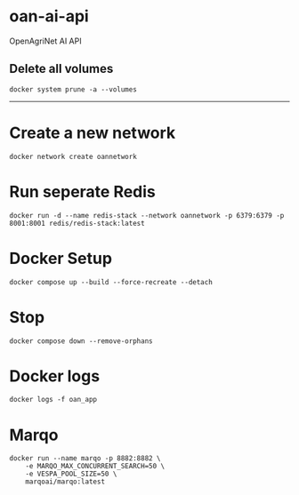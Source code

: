 # oan-ai-api
OpenAgriNet AI API

## Delete all volumes
```
docker system prune -a --volumes
```

----
# Create a new network
```
docker network create oannetwork
```
# Run seperate Redis
```
docker run -d --name redis-stack --network oannetwork -p 6379:6379 -p 8001:8001 redis/redis-stack:latest
```
# Docker Setup
```
docker compose up --build --force-recreate --detach
```
# Stop
```
docker compose down --remove-orphans
```

# Docker logs
```
docker logs -f oan_app
```

# Marqo
```
docker run --name marqo -p 8882:8882 \
    -e MARQO_MAX_CONCURRENT_SEARCH=50 \
    -e VESPA_POOL_SIZE=50 \
    marqoai/marqo:latest
```